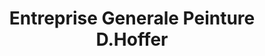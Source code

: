 ---
title: "Entreprise Generale Peinture D.Hoffer"
url: /saint-martin-de-crau/entreprise-generale-peinture-d-hoffer/
shop: peinture
---
